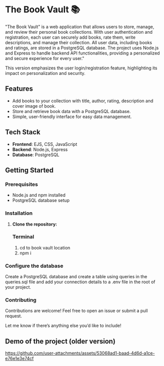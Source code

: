 # The Book Vault 📚

"The Book Vault" is a web application that allows users to store, manage, and review their personal book collections. With user authentication and registration, each user can securely add books, rate them, write descriptions, and manage their collection. All user data, including books and ratings, are stored in a PostgreSQL database. The project uses Node.js and Express to handle backend API functionalities, providing a personalized and secure experience for every user."

This version emphasizes the user login/registration feature, highlighting its impact on personalization and security.

## Features
- Add books to your collection with title, author, rating, description and cover image of book.
- Store and retrieve book data with a PostgreSQL database.
- Simple, user-friendly interface for easy data management.

## Tech Stack
- **Frontend**: EJS, CSS, JavaScript
- **Backend**: Node.js, Express
- **Database**: PostgreSQL

## Getting Started

### Prerequisites
- Node.js and npm installed
- PostgreSQL database setup

### Installation
1. **Clone the repository:**
    ### Terminal
      1.  cd to book vault location
      2.  npm i

### Configure the database
Create a PostgreSQL database and create a table using queries in the queries.sql file and add your connection details to a .env file in the root of your project.

### Contributing
Contributions are welcome! Feel free to open an issue or submit a pull request.


Let me know if there’s anything else you’d like to include!

## Demo of the project (older version)
https://github.com/user-attachments/assets/53068ad1-baad-4d6d-a1ce-e76e1e3e74cf


